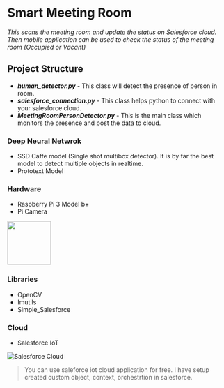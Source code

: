 # Smart Meeting Room

*This scans the meeting room and update the status on Salesforce cloud. Then mobile application can be used to check the status of the meeting room (Occupied or Vacant)*

## Project Structure

* ***human_detector.py*** - This class will detect the presence of person in room.
* ***salesforce_connection.py*** - This class helps python to connect with your salesforce cloud.
* ***MeetingRoomPersonDetector.py*** - This is the main class which monitors the presence and post the data to cloud.

### Deep Neural Netwrok
* SSD Caffe model (Single shot multibox detector). It is by far the best model to detect multiple objects in realtime.
* Prototext Model

### Hardware
* Raspberry Pi 3 Model b+
* Pi Camera
<img src="https://www.raspberrypi.org/app/uploads/2011/10/Raspi-PGB001.png" height="100" width="100">

### Libraries
* OpenCV
* Imutils
* Simple_Salesforce

### Cloud
* Salesforce IoT

![Salesforce Cloud](https://jaimahakal-dev-ed.my.salesforce.com/img/seasonLogos/Spring_20_175x65.png)

> You can use saleforce iot cloud application for free. I have setup created custom object, context, orchestrtion in salesforce.
